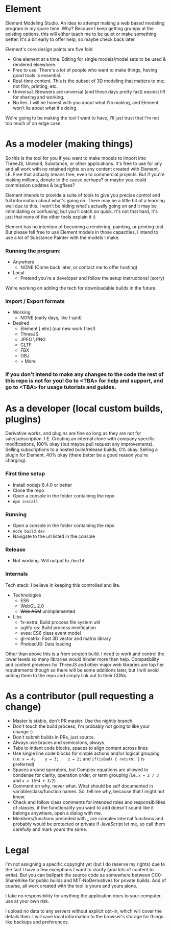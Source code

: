 # Element
Element Modeling Studio. An idea to attempt making a web based modeling program in my spare time. Why? Because I keep getting grumpy at the existing options, this will either teach me to be quiet or make something better. It's a bit early to offer help, so maybe check back later.

Element's core design points are five fold
* One element at a time. Editing for single models/model sets to be used & rendered elsewhere.
* Free to use. There's a lot of people who want to make things, having good tools is essential.
* Real-time content. This is the subset of 3D modeling that matters to me; not film, printing, etc.
* Universal. Browsers are universal (and these days pretty fast) easiest lift for sharing and working.
* No lies. I will be honest with you about what I'm making, and Element won't lie about what it's doing.

We're going to be making the tool I want to have, I'll just trust that I'm not too much of an edge case.

# As a modeler (making things)
So this is the tool for you if you want to make models to import into ThreeJS, Unreal4, Substance, or other applications. It's free to use for any and all work with no retained rights on any content created with Element. I.E. Free that actually means free, even to commercial projects. But if you're making millions, donate to the cause perhaps? or maybe you could commission updates & bugfixes?

Element intends to provide a suite of tools to give you precise control and full information about what's going on. There may be a little bit of a learning wall due to this. I won't be hiding what's actually going on and it may be intimidating or confusing, but you'll catch on quick. It's not that hard, it's just that none of the other tools explain it :)

Element has no intention of becoming a rendering, painting, or printing tool. But please fell free to use Element models in those capacities, I intend to use a lot of Substance Painter with the models I make.

### Running the program:
* Anywhere
    * NONE (Come back later, or contact me to offer hosting)
* Local
    * Pretend you're a developer and follow the setup instructions! (sorry)

We're working on adding the tech for downloadable builds in the future.

### Import / Export formats
* Working
   * NONE (early days, like I said)
* Desired
   * Element \[.elm] (our new work files!)
   * ThreeJS
   * JPEG \ PNG
   * GLTF
   * FBX
   * OBJ
   * \+ More

### If you don't intend to make any changes to the code the rest of this repo is not for you! Go to \<TBA\> for help and support, and go to \<TBA\> for usage tutorials and guides.

# As a developer (local custom builds, plugins)
Derivative works, and plugins are fine so long as they are not for sale/subscription. I.E. Creating an internal clone with company specific modifications, 100% okay (but maybe pull request any improvements). Selling subscriptions to a hosted build/release builds, 0% okay. Selling a plugin for Element, 40% okay (there better be a good reason you're charging).

### First time setup
* Install nodejs 8.4.0 or better
* Clone the repo
* Open a console in the folder containing the repo
* `npm install`

### Running
* Open a console in the folder containing the repo
* `node build dev`
* Navigate to the url listed in the console

### Release
* Not working. Will output to `/build`

### Internals
Tech stack: I believe in keeping this controlled and lite.
* Technologies
   * ES6
   * WebGL 2.0
   * ~~Web ASM~~ unimplemented
* Libs
   * fx-extra: Build process file system util
   * uglify-es: Build process minification
   * evee: ES6 class event model
   * gl-matrix: Fast 3D vector and matrix library
   * PreloadJS: Data loading

Other than above this is a from scratch build. I need to work and control the lower levels so many libraries would hinder more than help. Compatibility and content previews for ThreeJS and other major web libraries are top tier requirements though so there will be some additions later, but I will avoid adding them to the repo and simply link out to their CDNs.

# As a contributor (pull requesting a change)
* Master is stable, don't PR master. Use the nightly branch.
* Don't touch the build process, I'm probably not going to like your change :)
* Don't submit builds in PRs, just source.
* Always use braces and semicolons, always.
* Tabs to indent code blocks, spaces to align content across lines
* Use single line code blocks for simple actions and/or logical grouping (i.e. `x = 4;    y = 3;    z = 2;` and `if(isBad) { return; }` is preferred)
* Spaces around operators, but Complex equations are allowed to condense for clarity, operation order, or term grouping (i.e. `x = 2 / 3` and `x = 10*4 + 3/2`)
* Comment on why, never what. What should be self documented in variable/class/function names. So, tell me why, because that I might not know.
* Check and follow class comments for intended roles and responsibilities of classes, if the functionality you want to add doesn't sound like it belongs anywhere, open a dialog with me.
* Members/functions preceded with _ are complex internal functions and probably would be protected or private if JavaScript let me, so call them carefully and mark yours the same.

# Legal
I'm not assigning a specific copyright yet (but I do reserve my rights) due to the fact I have a few exceptions I want to clarify (and lots of content to write). But you can ballpark the source code as somewhere between CC0-ShareAlike for public builds and MIT-NoDerivatives for private builds. And of course, all work created with the tool is yours and yours alone.

I take no responsibility for anything the application does to your computer, use at your own risk.

I upload no data to any servers without explicit opt-in, which will cover the details then. I will save local information to the browser's storage for things like backups and preferences.
